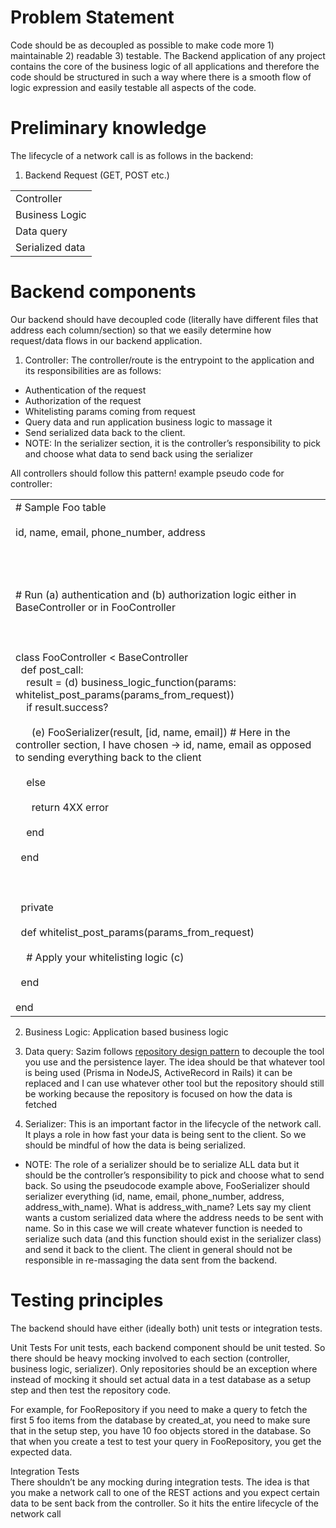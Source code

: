 # Problem Statement

  

Code should be as decoupled as possible to make code more 1) maintainable 2) readable 3) testable. The Backend application of any project contains the core of the business logic of all applications and therefore the code should be structured in such a way where there is a smooth flow of logic expression and easily testable all aspects of the code.

# Preliminary knowledge  
The lifecycle of a network call is as follows in the backend:
1. Backend Request (GET, POST etc.)

|                 |
| --------------- |
| Controller      |
| Business Logic  |
| Data query      |
| Serialized data |

  
  

# Backend components

  

Our backend should have decoupled code (literally have different files that address each column/section) so that we easily determine how request/data flows in our backend application.

  

1. Controller: The controller/route is the entrypoint to the application and its responsibilities are as follows:
    

- Authentication of the request
- Authorization of the request
- Whitelisting params coming from request
- Query data and run application business logic to massage it
- Send serialized data back to the client. 
- NOTE: In the serializer section, it is the controller’s responsibility to pick and choose what data to send back using the serializer

All controllers should follow this pattern! example pseudo code for controller:

|                                                                                                                                                                                                                                                                                                                                                                                                                                                                                                                                                                                                                                                                                                                                                                                                                             |
| --------------------------------------------------------------------------------------------------------------------------------------------------------------------------------------------------------------------------------------------------------------------------------------------------------------------------------------------------------------------------------------------------------------------------------------------------------------------------------------------------------------------------------------------------------------------------------------------------------------------------------------------------------------------------------------------------------------------------------------------------------------------------------------------------------------------------- |
| # Sample Foo table<br><br>id, name, email, phone_number, address<br><br>  <br>  <br><br># Run (a) authentication and (b) authorization logic either in BaseController or in FooController<br><br>  <br><br>class FooController < BaseController  <br>  def post_call:  <br>    result = (d) business_logic_function(params: whitelist_post_params(params_from_request))  <br>    if result.success?<br><br>      (e) FooSerializer(result, [id, name, email]) # Here in the controller section, I have chosen -> id, name, email as opposed to sending everything back to the client<br><br>    else<br><br>      return 4XX error<br><br>    end<br><br>  end   <br><br>  <br><br>  private<br><br>  def whitelist_post_params(params_from_request)<br><br>    # Apply your whitelisting logic (c)<br><br>  end<br><br>end |

  

2. Business Logic: Application based business logic
3. Data query: Sazim follows [repository design pattern](https://lpapa.medium.com/repository-pattern-in-ruby-i-decoupling-activerecord-and-persistence-e395e1b0cf69) to decouple the tool you use and the persistence layer. The idea should be that whatever tool is being used (Prisma in NodeJS, ActiveRecord in Rails) it can be replaced and I can use whatever other tool but the repository should still be working because the repository is focused on how the data is fetched
    
4. Serializer: This is an important factor in the lifecycle of the network call. It plays a role in how fast your data is being sent to the client. So we should be mindful of how the data is being serialized.


- NOTE: The role of a serializer should be to serialize ALL data but it should be the controller’s responsibility to pick and choose what to send back. So using the pseudocode example above, FooSerializer should serializer everything (id, name, email, phone_number, address, address_with_name). What is address_with_name? Lets say my client wants a custom serialized data where the address needs to be sent with name. So in this case we will create whatever function is needed to serialize such data (and this function should exist in the serializer class) and send it back to the client. The client in general should not be responsible in re-massaging the data sent from the backend.
# Testing principles
The backend should have either (ideally both) unit tests or integration tests. 

Unit Tests
For unit tests, each backend component should be unit tested. So there should be heavy mocking involved to each section (controller, business logic, serializer). Only repositories should be an exception where instead of mocking it should set actual data in a test database as a setup step and then test the repository code. 

For example, for FooRepository if you need to make a query to fetch the first 5 foo items from the database by created_at, you need to make sure that in the setup step, you have 10 foo objects stored in the database. So that when you create a test to test your query in FooRepository, you get the expected data.

Integration Tests  
There shouldn’t be any mocking during integration tests. The idea is that you make a network call to one of the REST actions and you expect certain data to be sent back from the controller. So it hits the entire lifecycle of the network call